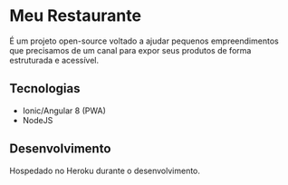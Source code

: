 # Meu Restaurante

É um projeto open-source voltado a ajudar pequenos empreendimentos que precisamos de 
um canal para expor seus produtos de forma estruturada e acessível.

## Tecnologias

* Ionic/Angular 8 (PWA)
* NodeJS

## Desenvolvimento
Hospedado no Heroku durante o desenvolvimento.
